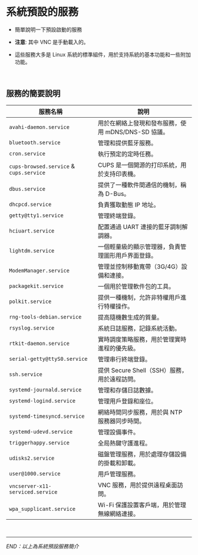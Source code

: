 # 系統預設的服務

- 簡單說明一下預設啟動的服務

- **注意**: 其中 VNC 是手動載入的。

- 這些服務大多是 Linux 系統的標準組件，用於支持系統的基本功能和一些附加功能。

</br>

## 服務的簡要說明

| 服務名稱                                    | 說明                                                |
| ------------------------------------------- | --------------------------------------------------- |
| `avahi-daemon.service`                    | 用於在網絡上發現和發布服務，使用 mDNS/DNS-SD 協議。 |
| `bluetooth.service`                       | 管理和提供藍牙服務。                                |
| `cron.service`                            | 執行預定的定時任務。                                |
| `cups-browsed.service` & `cups.service` | CUPS 是一個開源的打印系統，用於支持印表機。         |
| `dbus.service`                            | 提供了一種軟件間通信的機制，稱為 D-Bus。            |
| `dhcpcd.service`                          | 負責獲取動態 IP 地址。                              |
| `getty@tty1.service`                      | 管理終端登錄。                                      |
| `hciuart.service`                         | 配置通過 UART 連接的藍牙調制解調器。                |
| `lightdm.service`                         | 一個輕量級的顯示管理器，負責管理圖形用戶界面登錄。  |
| `ModemManager.service`                    | 管理並控制移動寬帶（3G/4G）設備和連接。             |
| `packagekit.service`                      | 一個用於管理軟件包的工具。                          |
| `polkit.service`                          | 提供一種機制，允許非特權用戶進行特權操作。          |
| `rng-tools-debian.service`                | 提高隨機數生成的質量。                              |
| `rsyslog.service`                         | 系統日誌服務，記錄系統活動。                        |
| `rtkit-daemon.service`                    | 實時調度策略服務，用於管理實時進程的優先級。        |
| `serial-getty@ttyS0.service`              | 管理串行終端登錄。                                  |
| `ssh.service`                             | 提供 Secure Shell（SSH）服務，用於遠程訪問。        |
| `systemd-journald.service`                | 管理和存儲日誌數據。                                |
| `systemd-logind.service`                  | 管理用戶登錄和座位。                                |
| `systemd-timesyncd.service`               | 網絡時間同步服務，用於與 NTP 服務器同步時間。       |
| `systemd-udevd.service`                   | 管理設備事件。                                      |
| `triggerhappy.service`                    | 全局熱鍵守護進程。                                  |
| `udisks2.service`                         | 磁盤管理服務，用於處理存儲設備的掛載和卸載。        |
| `user@1000.service`                       | 用戶管理服務。                                      |
| `vncserver-x11-serviced.service`          | VNC 服務，用於提供遠程桌面訪問。                    |
| `wpa_supplicant.service`                  | Wi-Fi 保護設置客戶端，用於管理無線網絡連接。        |

</br>

---

_END：以上為系統預設服務簡介_
